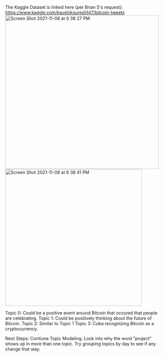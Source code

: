 The Kaggle Dataset is linked here (per Brian S's request): https://www.kaggle.com/kaushiksuresh147/bitcoin-tweets
<img width="494" alt="Screen Shot 2021-11-08 at 6 38 27 PM" src="https://user-images.githubusercontent.com/77215072/140851639-ccfa47dd-7605-44ea-8c52-b063a2b84ab0.png">
<img width="439" alt="Screen Shot 2021-11-08 at 6 38 41 PM" src="https://user-images.githubusercontent.com/77215072/140851669-986a1e5d-705d-4d83-9fea-d3f74ab99419.png">


Topic 0: Could be a positive event around Bitcoin that occured that people are celebrating.
Topic 1: Could be positively thinking about the future of Bitcoin. 
Topic 2: Similar to Topic 1
Topic 3: Cuba recognizing Bitcoin as a cryptocurrency.


Next Steps:
Contiune Topic Modeling.
Look into why the word "project" shows up in more than one topic.
Try grouping topics by day to see if any change that way.
